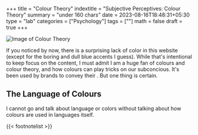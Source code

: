 +++
title = "Colour Theory"
indextitle = "Subjective Perceptives: Colour Theory"
summary = "under 160 chars"
date = 2023-08-16T18:48:31+05:30
type = "lab"
categories = ["Psychology"]
tags = [""]
math = false
draft = true
+++

![Image of Colour Theory](/media/lab/colour-theory/header.png)

If you noticed by now, there is a surprising lack of color in this website (except for the boring and dull blue accents I guess). While that's intentional to keep focus on the content, I must admit I am a huge fan of colours and colour theory, and how colours can play tricks on our subconcious. It's been used by brands to convey their . But one thing is certain.

## The Language of Colours

I cannot go and talk about language or colors without talking about how colours are used in languages itself.

{{< footnotelist >}}
